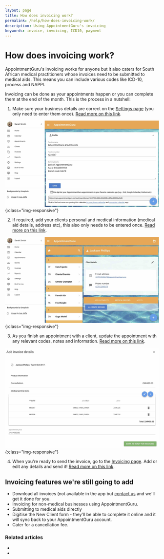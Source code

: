 ```yaml
---
layout: page
title: How does invoicing work?
permalink: /help/how-does-invoicing-work/
description: Using AppointmentGuru's invoicing
keywords: invoice, invoicing, ICD10, payment
---
```


# How does invoicing work?

AppointmentGuru's invoicing works for anyone but it also caters for South African medical practitioners whose invoices need to be submitted to medical aids. This means you can include various codes like ICD-10, process and NAPPI.

Invoicing can be done as your appointments happen or you can complete them at the end of the month. This is the process in a nutshell:

1. Make sure your business details are correct on the [Settings page](https://app.appointmentguru.co/#/settings) (you only need to enter them once). [Read more on this link](/help/invoicing-settings).

![Invoice Settings](/help/images/settings/webapp_settings.jpg){:class="img-responsive"}

2. If required, add your clients personal and medical information (medical aid details, address etc), this also only needs to be entered once. [Read more on this link](/help/adding-medical-records).

![Medical Record Settings](/help/images/settings/medical_record_settings.jpg){:class="img-responsive"}

3. As you finish an appointment with a client, update the appointment with any relevant codes, notes and information. [Read more on this link](/help/adding-invoice-line-items).

![Invoice Line Items](/help/images/invoicing/invoice_lineitems.jpg){:class="img-responsive"}

4. When you're ready to send the invoice, go to the [Invoicing page](https://app.appointmentguru.co/#/invoices). Add or edit any details and send it! [Read more on this link](/help/invoice-ready-to-send).

<picture>

## Invoicing features we're still going to add

* Download all invoices (not available in the app but [contact us](mailto:support@appointmentguru.co) and we'll get it done for you.
* Invoicing for non-medical businesses using AppointmentGuru.
* Submitting to medical aids directly
* Digitise the New Client form - they'll be able to complete it online and it will sync back to your AppointmentGuru account.
* Cater for a cancellation fee.

### Related articles

* [](/help/invoicing-settings)
* [](/help/edit-an-invoice)
